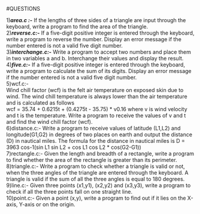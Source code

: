 #QUESTIONS

1)***area.c :-***
           If the lengths of three sides of a triangle are input through the keyboard, write a program to find the area of the triangle.<br />
2)***reverse.c:-***
            If a five-digit positive integer is entered through the keyboard, write a program to reverse the number. Display an error message if the number entered             is not a valid five digit number.<br />
3)***interchange.c:-***
            Write a program to accept two numbers and place them in two variables a and b. Interchange their values and display the result.<br />
4)***five.c:-***
            If a five-digit positive integer is entered through the keyboard, write a program to calculate the sum of its digits. Display an error message if the               number entered is not a valid five digit number.<br />
5)wcf.c:-  
            Wind chill factor (wcf) is the felt air temperature on exposed skin due to wind. The wind chill temperature is always lower than the air temperature                 and is calculated as follows<br />
                         wcf = 35.74 + 0.6215t + (0.4275t - 35.75) * v0.16
            where v is wind velocity and t is the temperature. Write a program to receive the values of v and t and find the wind chill factor (wcf).<br />
6)distance.c:-
             Write a program to receive values of latitude (L1,L2) and longitude(G1,G2) in degrees of two places on earth and output the distance (D) in nautical                miles. The formula for the distance in nautical miles is
                         D = 3963 cos-1(sin L1 sin L2 + cos L1 cos L2 * cos(G2-G1))<br />
7)rectangle.c:-
             Given the length and breadth of a rectangle, write a program to find whether the area of the rectangle is greater than its perimeter.<br />
8)triangle.c:-
              Write a program to check whether a triangle is valid or not, when the three angles of the triangle are entered through the keyboard. A triangle is                   valid if the sum of all the three angles is equal to 180 degrees.<br />
9)line.c:-
             Given three points (x1,y1), (x2,y2) and (x3,y3), write a program to check if all the three points fall on one straight line.<br />
10)point.c:-
             Given a point (x,y), write a program to find out if it lies on the X-axis, Y-axis or on the origin.<br />

             
